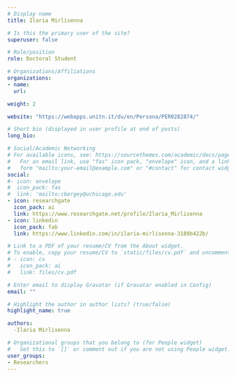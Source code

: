```yaml
---
# Display name
title: Ilaria Mirlisenna

# Is this the primary user of the site?
superuser: false

# Role/position
role: Doctoral Student

# Organizations/Affiliations
organizations:
- name:
  url: 

weight: 2

website: "https://webapps.unitn.it/du/en/Persona/PER0282874/"

# Short bio (displayed in user profile at end of posts)
long_bio: 

# Social/Academic Networking
# For available icons, see: https://sourcethemes.com/academic/docs/page-builder/#icons
#   For an email link, use "fas" icon pack, "envelope" icon, and a link in the
#   form "mailto:your-email@example.com" or "#contact" for contact widget.
social:
#- icon: envelope
#  icon_pack: fas
#  link: 'mailto:cbergey@uchicago.edu'
- icon: researchgate
  icon_pack: ai
  link: https://www.researchgate.net/profile/Ilaria_Mirlisenna
- icon: linkedin
  icon_pack: fab
  link: https://www.linkedin.com/in/ilaria-mirlisenna-3189b422b/

# Link to a PDF of your resume/CV from the About widget.
# To enable, copy your resume/CV to `static/files/cv.pdf` and uncomment the lines below.
# - icon: cv
#   icon_pack: ai
#   link: files/cv.pdf

# Enter email to display Gravatar (if Gravatar enabled in Config)
email: ""

# Highlight the author in author lists? (true/false)
highlight_name: true

authors:
  -Ilaria Mirlisenna

# Organizational groups that you belong to (for People widget)
#   Set this to `[]` or comment out if you are not using People widget.
user_groups:
- Researchers
---
```

